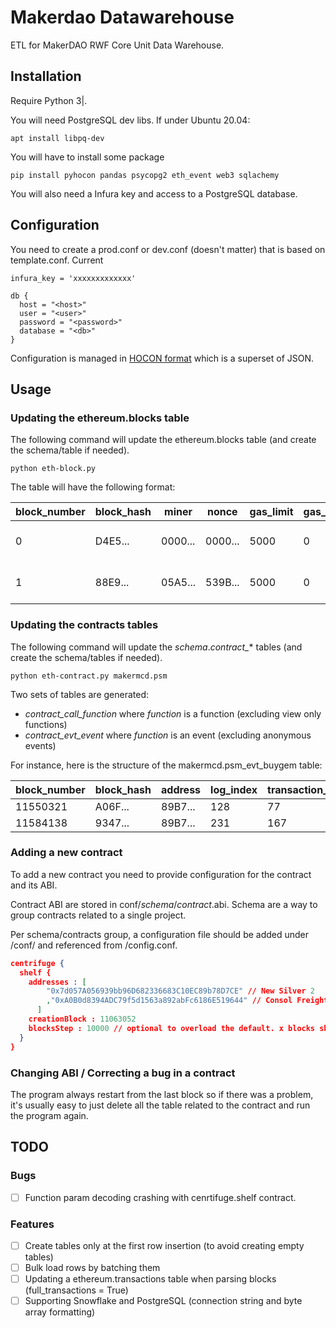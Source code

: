 # Makerdao Datawarehouse

ETL for MakerDAO RWF Core Unit Data Warehouse.


## Installation

Require Python 3|.

You will need PostgreSQL dev libs. If under Ubuntu 20.04:

    apt install libpq-dev

You will have to install some package 

    pip install pyhocon pandas psycopg2 eth_event web3 sqlachemy

You will also need a Infura key and access to a PostgreSQL database.

## Configuration

You need to create a prod.conf or dev.conf (doesn't matter) that is based on template.conf. Current

    infura_key = 'xxxxxxxxxxxxx'

    db {
      host = "<host>"
      user = "<user>"
      password = "<password>"
      database = "<db>"
    }

Configuration is managed in [HOCON format](https://github.com/chimpler/pyhocon) which is a superset of JSON.

## Usage

### Updating the ethereum.blocks table

The following command will update the ethereum.blocks table (and create the schema/table if needed).

    python eth-block.py 

The table will have the following format:

block_number|block_hash                                                      |miner                                   |nonce           |gas_limit|gas_used|difficulty |extra_data                                                      |time               |size
------------|----------------------------------------------------------------|----------------------------------------|----------------|---------|--------|-----------|----------------------------------------------------------------|-------------------|----
0 | D4E5... | 0000... | 0000... |     5000 |       0| 17179869184 | 11BB... | 1970-01-01 00:00:00 | 540
1|88E9...|05A5...|539B...|     5000|       0|17171480576|4765...|2015-07-30 15:26:28| 537


### Updating the contracts tables


The following command will update the *schema*.*contract_** tables (and create the schema/tables if needed).

    python eth-contract.py makermcd.psm

Two sets of tables are generated:
- *contract_call_function* where *function* is a function (excluding view only functions)
- *contract_evt_event* where *function* is an event (excluding anonymous events)

For instance, here is the structure of the makermcd.psm_evt_buygem table:

block_number|block_hash                                                      |address                                 |log_index|transaction_index|transaction_hash                                                |owner                                   |value         |fee                    |
------------|----------------------------------------------------------------|----------------------------------------|---------|-----------------|----------------------------------------------------------------|----------------------------------------|--------------|-----------------------|
11550321|A06F...|89B7...|      128|               77|20A1...|3CB4...|       1000000|       8539166666666666|
11584138|9347...|89B7...|      231|              167|552B...|5617...|   10000000000|   18524851190476190000|

### Adding a new contract

To add a new contract you need to provide configuration for the contract and its ABI.

Contract ABI are stored in conf/*schema*/*contract*.abi. Schema are a way to group contracts related to a single project.

Per schema/contracts group, a configuration file should be added under /conf/ and referenced from /config.conf.

```json
centrifuge {
  shelf {
    addresses : [
        "0x7d057A056939bb96D682336683C10EC89b78D7CE" // New Silver 2
        ,"0xA0B0d8394ADC79f5d1563a892abFc6186E519644" // Consol Freight 4
      ]
    creationBlock : 11063052
    blocksStep : 10000 // optional to overload the default. x blocks should return less than 10k logs for the contract.
  }
}
```

### Changing ABI / Correcting a bug in a contract

The program always restart from the last block so if there was a problem, it's usually easy to just delete all the table related to the contract and run the program again.

## TODO

### Bugs

- [ ] Function param decoding crashing with cenrtifuge.shelf contract.

### Features

- [ ] Create tables only at the first row insertion (to avoid creating empty tables)
- [ ] Bulk load rows by batching them
- [ ] Updating a ethereum.transactions table when parsing blocks (full_transactions = True)
- [ ] Supporting Snowflake and PostgreSQL (connection string and byte array formatting)